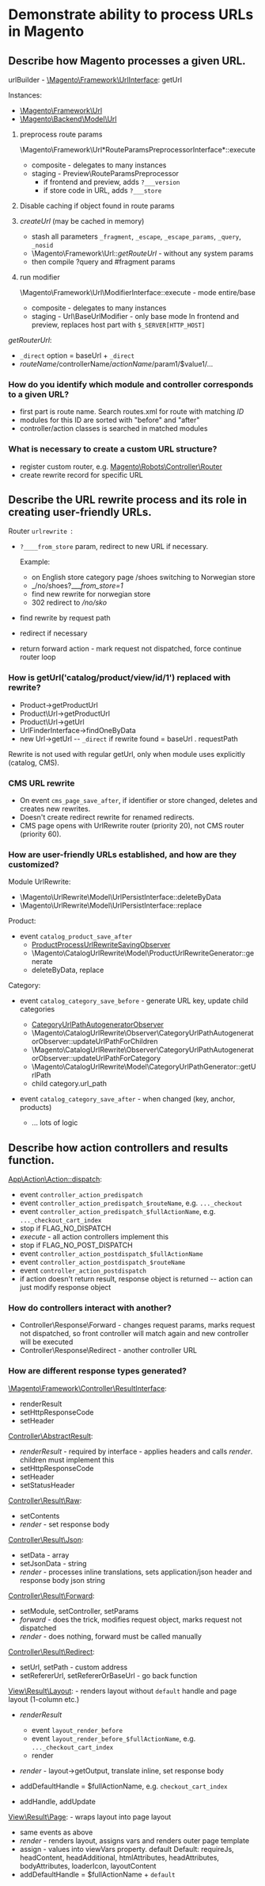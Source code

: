 # Demonstrate ability to process URLs in Magento
## Describe how Magento processes a given URL.

urlBuilder - [\Magento\Framework\UrlInterface](https://github.com/magento/magento2/blob/2.2-develop/lib/internal/Magento/Framework/UrlInterface.php): getUrl

Instances:

- [\Magento\Framework\Url](https://github.com/magento/magento2/blob/2.2-develop/lib/internal/Magento/Framework/Url.php)
- [\Magento\Backend\Model\Url](https://github.com/magento/magento2/blob/2.2-develop/app/code/Magento/Backend/Model/Url.php)

1. preprocess route params

    \Magento\Framework\Url\*RouteParamsPreprocessorInterface*::execute
    - composite - delegates to many instances
    - staging - Preview\RouteParamsPreprocessor
      * if frontend and preview, adds `?___version`
      * if store code in URL, adds `?___store`

1. Disable caching if object found in route params
1. *createUrl* (may be cached in memory)

    - stash all parameters `_fragment`, `_escape`, `_escape_params`, `_query`, `_nosid`
    - \Magento\Framework\Url::*getRouteUrl* - without any system params
    - then compile ?query and #fragment params

1. run modifier

    \Magento\Framework\Url\ModifierInterface::execute - mode entire/base
    - composite - delegates to many instances
    - staging - Url\BaseUrlModifier - only base mode
      In frontend and preview, replaces host part with `$_SERVER[HTTP_HOST]`

*getRouterUrl*:

- `_direct` option = baseUrl + `_direct`
- $routeName/$controllerName/$actionName/$param1/$value1/...

### How do you identify which module and controller corresponds to a given URL?

- first part is route name. Search routes.xml for route with matching *ID*
- modules for this ID are sorted with "before" and "after"
- controller/action classes is searched in matched modules

### What is necessary to create a custom URL structure?

- register custom router, e.g. [Magento\Robots\Controller\Router](https://github.com/magento/magento2/blob/2.2-develop/app/code/Magento/Robots/Controller/Router.php)
- create rewrite record for specific URL


## Describe the URL rewrite process and its role in creating user-friendly URLs.

Router `urlrewrite `:
- `?____from_store` param, redirect to new URL if necessary.

  Example:
  - on English store category page /shoes switching to Norwegian store
  - _/no/shoes?____from_store=1_
  - find new rewrite for norwegian store
  - 302 redirect to _/no/sko_

- find rewrite by request path
- redirect if necessary
- return forward action - mark request not dispatched, force continue router loop


### How is getUrl('catalog/product/view/id/1') replaced with rewrite?

- Product->getProductUrl
- Product\Url->getProductUrl
- Product\Url->getUrl
- UrlFinderInterface->findOneByData
- new Url->getUrl -- `_direct` if rewrite found = baseUrl . requestPath

Rewrite is not used with regular getUrl, only when module uses explicitly (catalog, CMS).

### CMS URL rewrite

- On event `cms_page_save_after`, if identifier or store changed, deletes and creates new rewrites.
- Doesn't create redirect rewrite for renamed redirects.
- CMS page opens with UrlRewrite router (priority 20), not CMS router (priority 60).

### How are user-friendly URLs established, and how are they customized?

Module UrlRewrite:
- \Magento\UrlRewrite\Model\UrlPersistInterface::deleteByData
- \Magento\UrlRewrite\Model\UrlPersistInterface::replace

Product:

- event `catalog_product_save_after`
  * [ProductProcessUrlRewriteSavingObserver](https://github.com/magento/magento2/blob/2.2-develop/app/code/Magento/CatalogUrlRewrite/Observer/ProductProcessUrlRewriteSavingObserver.php)
  * \Magento\CatalogUrlRewrite\Model\ProductUrlRewriteGenerator::generate
  * deleteByData, replace

Category:

- event `catalog_category_save_before` - generate URL key, update child categories
  * [CategoryUrlPathAutogeneratorObserver](https://github.com/magento/magento2/blob/2.2-develop/app/code/Magento/CatalogUrlRewrite/Observer/CategoryUrlPathAutogeneratorObserver.php)
  * \Magento\CatalogUrlRewrite\Observer\CategoryUrlPathAutogeneratorObserver::updateUrlPathForChildren
  * \Magento\CatalogUrlRewrite\Observer\CategoryUrlPathAutogeneratorObserver::updateUrlPathForCategory
  * \Magento\CatalogUrlRewrite\Model\CategoryUrlPathGenerator::getUrlPath
  * child category.url_path

- event `catalog_category_save_after` - when changed (key, anchor, products)
  * ... lots of logic


## Describe how action controllers and results function.

[App\Action\Action::dispatch](https://github.com/magento/magento2/blob/2.2-develop/lib/internal/Magento/Framework/App/Action/Action.php#L91):

- event `controller_action_predispatch`
- event `controller_action_predispatch_$routeName`, e.g. `..._checkout`
- event `controller_action_predispatch_$fullActionName`, e.g. `..._checkout_cart_index`
- stop if FLAG_NO_DISPATCH
- *execute* - all action controllers implement this
- stop if FLAG_NO_POST_DISPATCH
- event `controller_action_postdispatch_$fullActionName`
- event `controller_action_postdispatch_$routeName`
- event `controller_action_postdispatch`
- if action doesn't return result, response object is returned -- action can just modify response object


### How do controllers interact with another?

- Controller\Response\Forward - changes request params, marks request not dispatched, so front controller
  will match again and new controller will be executed
- Controller\Response\Redirect - another controller URL

### How are different response types generated?
[\Magento\Framework\Controller\ResultInterface](https://github.com/magento/magento2/blob/2.2-develop/lib/internal/Magento/Framework/Controller/ResultInterface.php):
- renderResult
- setHttpResponseCode
- setHeader

[Controller\AbstractResult](https://github.com/magento/magento2/blob/2.2-develop/lib/internal/Magento/Framework/Controller/AbstractResult.php):

- *renderResult* - required by interface - applies headers and calls *render*. children must implement this
- setHttpResponseCode
- setHeader
- setStatusHeader

[Controller\Result\Raw](https://github.com/magento/magento2/blob/2.2-develop/lib/internal/Magento/Framework/Controller/Result/Raw.php):

- setContents
- *render* - set response body

[Controller\Result\Json](https://github.com/magento/magento2/blob/2.2-develop/lib/internal/Magento/Framework/Controller/Result/Json.php):

- setData - array
- setJsonData - string
- *render* - processes inline translations, sets application/json header and response body json string

[Controller\Result\Forward](https://github.com/magento/magento2/blob/2.2-develop/lib/internal/Magento/Framework/Controller/Result/Forward.php):

- setModule, setController, setParams
- *forward* - does the trick, modifies request object, marks request not dispatched
- *render* - does nothing, forward must be called manually

[Controller\Result\Redirect](https://github.com/magento/magento2/blob/2.2-develop/lib/internal/Magento/Framework/Controller/Result/Redirect.php):

- setUrl, setPath - custom address
- setRefererUrl, setRefererOrBaseUrl - go back function

[View\Result\Layout](https://github.com/magento/magento2/blob/2.2-develop/lib/internal/Magento/Framework/View/Result/Layout.php): - renders layout without `default` handle and page layout (1-column etc.)

- *renderResult*
  * event `layout_render_before`
  * event `layout_render_before_$fullActionName`, e.g. `..._checkout_cart_index`
  * render

- *render* - layout->getOutput, translate inline, set response body
- addDefaultHandle = $fullActionName, e.g. `checkout_cart_index`
- addHandle, addUpdate

[View\Result\Page](https://github.com/magento/magento2/blob/2.2-develop/lib/internal/Magento/Framework/View/Result/Page.php): - wraps layout into page layout
- same events as above
- *render* - renders layout, assigns vars and renders outer page template
- assign - values into viewVars property. default
  Default: requireJs, headContent, headAdditional, htmlAttributes, headAttributes, bodyAttributes, loaderIcon, layoutContent
- addDefaultHandle = $fullActionName + `default`
